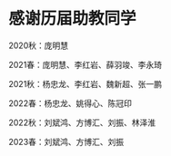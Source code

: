# 感谢历届助教同学

2020秋：庞明慧

2021春：庞明慧、李红岩、薛羽竣、李永琦

2021秋：杨忠龙、李红岩、魏新超、张一鹏

2022春：杨忠龙、姚得心、陈冠印

2022秋：刘斌鸿、方博汇、刘振、林泽淮

2023春：刘斌鸿、方博汇、刘振
